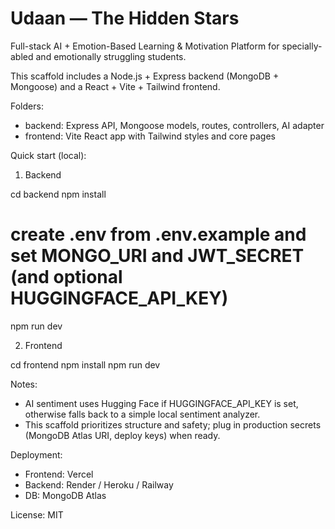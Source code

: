 # Udaan — The Hidden Stars

Full-stack AI + Emotion-Based Learning & Motivation Platform for specially-abled and emotionally struggling students.

This scaffold includes a Node.js + Express backend (MongoDB + Mongoose) and a React + Vite + Tailwind frontend.

Folders:
- backend: Express API, Mongoose models, routes, controllers, AI adapter
- frontend: Vite React app with Tailwind styles and core pages

Quick start (local):

1. Backend

cd backend
npm install
# create .env from .env.example and set MONGO_URI and JWT_SECRET (and optional HUGGINGFACE_API_KEY)
npm run dev

2. Frontend

cd frontend
npm install
npm run dev

Notes:
- AI sentiment uses Hugging Face if HUGGINGFACE_API_KEY is set, otherwise falls back to a simple local sentiment analyzer.
- This scaffold prioritizes structure and safety; plug in production secrets (MongoDB Atlas URI, deploy keys) when ready.

Deployment:
- Frontend: Vercel
- Backend: Render / Heroku / Railway
- DB: MongoDB Atlas

License: MIT
